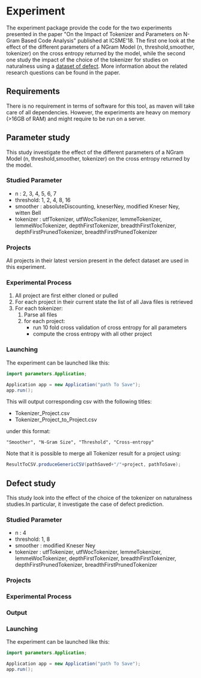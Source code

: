 # Experiment

The experiment package provide the code for the two experiments presented in the paper "On the Impact of Tokenizer and Parameters on N-Gram Based Code Analysis" published at ICSME'18. The first one look at the effect of the different parameters of a NGram Model (n, threshold,smoother, tokenizer) on the cross entropy returned by the model, while the second one study the impact of the choice of the tokenizer for studies on naturalness using a [dataset of defect](dataset.md). More information about the related research questions can be found in the paper.

## Requirements

There is no requirement in terms of software for this tool, as maven will take care of all dependencies. However, the experiments are heavy on memory (>16GB of RAM) and might require to be run on a server.

## Parameter study

This study investigate the effect of the different parameters of a NGram Model (n, threshold,smoother, tokenizer) on the cross entropy returned by the model. 

### Studied Parameter

* n : 2, 3, 4, 5, 6, 7
* threshold: 1, 2, 4, 8, 16
* smoother : absoluteDiscounting, kneserNey, modified Kneser Ney, witten Bell
* tokenizer : utfTokenizer, utfWocTokenizer, lemmeTokenizer, lemmeWocTokenizer, depthFirstTokenizer, breadthFirstTokenizer, depthFirstPrunedTokenizer, breadthFirstPrunedTokenizer

### Projects

All projects in their latest version present in the defect dataset are used in this experiment.

### Experimental Process

1. All project are first either cloned or pulled
2. For each project in their current state the list of all Java files is retrieved
3. For each tokenizer:
    1. Parse all files
    2. for each project:
        * run 10 fold cross validation of cross entropy for all parameters 
        * compute the cross entropy with all other project
        

### Launching 

The experiment can be launched like this:
````java
import parameters.Application;

Application app = new Application("path To Save");
app.run();
````

This will output corresponding csv with the following titles:

* Tokenizer_Project.csv
* Tokenizer_Project_to_Project.csv

under this format:

    "Smoother", "N-Gram Size", "Threshold", "Cross-entropy"

Note that it is possible to merge all Tokenizer result for a project using:

````java
ResultToCSV.produceGenericCSV(pathSaved+"/"+project, pathToSave);
````


## Defect study


This study look into the effect of the choice of the tokenizer on naturalness studies.In particular, it investigate the case of defect prediction. 

### Studied Parameter

* n : 4
* threshold: 1, 8
* smoother : modified Kneser Ney
* tokenizer : utfTokenizer, utfWocTokenizer, lemmeTokenizer, lemmeWocTokenizer, depthFirstTokenizer, breadthFirstTokenizer, depthFirstPrunedTokenizer, breadthFirstPrunedTokenizer

### Projects

### Experimental Process

        

### Output

### Launching 

The experiment can be launched like this:
````java
import parameters.Application;

Application app = new Application("path To Save");
app.run();
````

